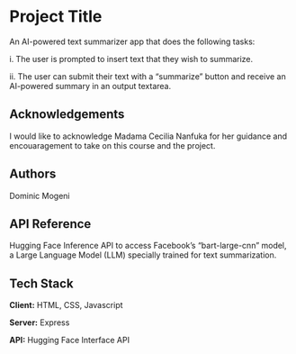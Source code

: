 
# Project Title
An AI-powered text summarizer app
 that does the following tasks: 

i. The user is prompted to insert text that they wish to summarize.

ii. The user can submit their text with a “summarize” button and receive an AI-powered summary in an output textarea.


## Acknowledgements

I would like to acknowledge Madama Cecilia Nanfuka for her guidance and encouaragement to take on this course and the project. 
## Authors

Dominic Mogeni


## API Reference
Hugging Face Inference API to access Facebook’s “bart-large-cnn” model, a Large Language Model (LLM) specially trained for text summarization.   

## Tech Stack

**Client:** HTML, CSS, Javascript

**Server:** Express  

**API:** Hugging Face Interface API


